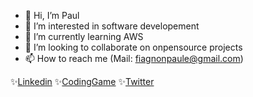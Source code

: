 - 👋 Hi, I’m Paul
- 👀 I’m interested in software developement
- 🌱 I’m currently learning AWS
- 💞️ I’m looking to collaborate on onpensource projects
- 📫 How to reach me (Mail: fiagnonpaule@gmail.com)


✨[Linkedin](https://www.linkedin.com/in/pauletse)    ✨[CodingGame](https://www.codingame.com/profile/c4498eb5256ebefd6d833515e46bd95b8956604)    ✨[Twitter](https://twitter.com/paulEtse99)

<!---
paulEtse/paulEtse is a ✨ special ✨ repository because its `README.md` (this file) appears on your GitHub profile.
You can click the Preview link to take a look at your changes.
--->
